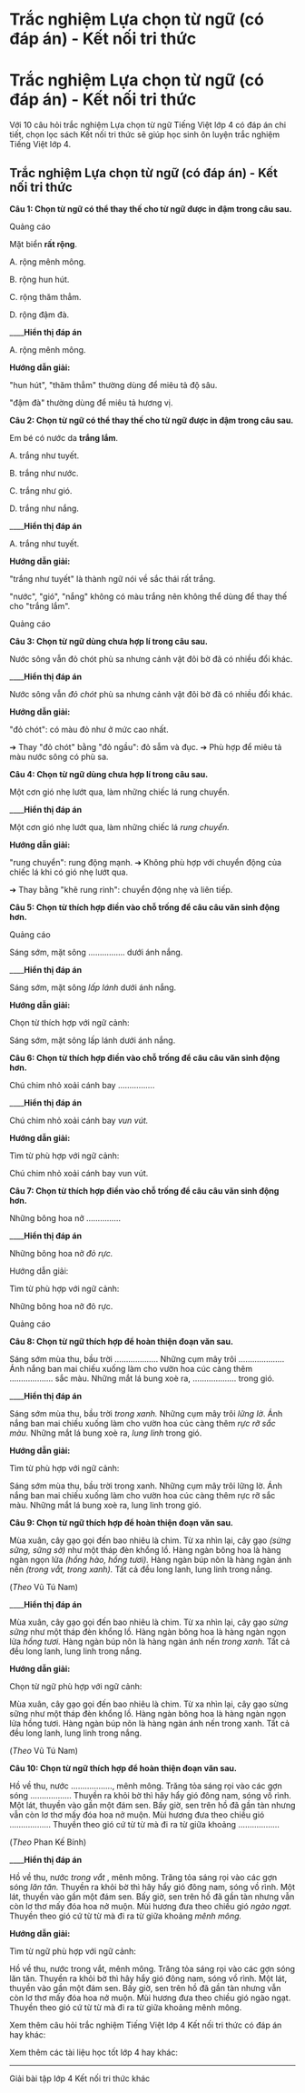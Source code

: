 # Trắc nghiệm Lựa chọn từ ngữ (có đáp án) - Kết nối tri thức

# Trắc nghiệm Lựa chọn từ ngữ (có đáp án) - Kết nối tri thức

Với 10 câu hỏi trắc nghiệm Lựa chọn từ ngữ Tiếng Việt lớp 4 có đáp án chi tiết, chọn lọc sách Kết nối tri thức sẽ giúp học sinh ôn luyện trắc nghiệm Tiếng Việt lớp 4.

## Trắc nghiệm Lựa chọn từ ngữ (có đáp án) - Kết nối tri thức

**Câu 1: Chọn từ ngữ có thể thay thế cho từ ngữ được in đậm trong câu sau.**

Quảng cáo

Mặt biển **rất rộng**.

A. rộng mênh mông.

B. rộng hun hút.

C. rộng thăm thẳm.

D. rộng đậm đà.

____**Hiển thị đáp án**

A. rộng mênh mông.

**Hướng dẫn giải:**

"hun hút", "thăm thẳm" thường dùng để miêu tả độ sâu.

"đậm đà" thường dùng để miêu tả hương vị.

**Câu 2: Chọn từ ngữ có thể thay thế cho từ ngữ được in đậm trong câu sau.**

Em bé có nước da **trắng lắm**.

A. trắng như tuyết.

B. trắng như nước.

C. trắng như gió.

D. trắng như nắng.

____**Hiển thị đáp án**

A. trắng như tuyết.

**Hướng dẫn giải:**

"trắng như tuyết" là thành ngữ nói về sắc thái rất trắng.

"nước", "gió", "nắng" không có màu trắng nên không thể dùng để thay thế cho "trắng lắm".

Quảng cáo

**Câu 3: Chọn từ ngữ dùng chưa hợp lí trong câu sau.**

Nước sông vẫn đỏ chót phù sa nhưng cảnh vật đôi bờ đã có nhiều đổi khác.

____**Hiển thị đáp án**

Nước sông vẫn  _đỏ chót_ phù sa nhưng cảnh vật đôi bờ đã có nhiều đổi khác.

**Hướng dẫn giải:**

"đỏ chót": có màu đỏ như ở mức cao nhất.

➔ Thay "đỏ chót" bằng "đỏ ngầu": đỏ sẫm và đục. ➔ Phù hợp để miêu tả màu nước sông có phù sa.

**Câu 4: Chọn từ ngữ dùng chưa hợp lí trong câu sau.**

Một cơn gió nhẹ lướt qua, làm những chiếc lá rung chuyển.

____**Hiển thị đáp án**

Một cơn gió nhẹ lướt qua, làm những chiếc lá  _rung chuyển._

**Hướng dẫn giải:**

"rung chuyển": rung động mạnh. ➔ Không phù hợp với chuyển động của chiếc lá khi có gió nhẹ lướt qua.

➔ Thay bằng "khẽ rung rinh": chuyển động nhẹ và liên tiếp.

**Câu 5: Chọn từ thích hợp điền vào chỗ trống để câu câu văn sinh động hơn.**

Quảng cáo

Sáng sớm, mặt sông ……………. dưới ánh nắng.

____**Hiển thị đáp án**

Sáng sớm, mặt sông _lấp lánh_ dưới ánh nắng.

**Hướng dẫn giải:**

Chọn từ thích hợp với ngữ cảnh: 

Sáng sớm, mặt sông lấp lánh dưới ánh nắng.

**Câu 6: Chọn từ thích hợp điền vào chỗ trống để câu câu văn sinh động hơn.**

Chú chim nhỏ xoải cánh bay ……………. 

____**Hiển thị đáp án**

Chú chim nhỏ xoải cánh bay  _vun vút._

**Hướng dẫn giải:**

Tìm từ phù hợp với ngữ cảnh: 

Chú chim nhỏ xoải cánh bay vun vút. 

**Câu 7: Chọn từ thích hợp điền vào chỗ trống để câu câu văn sinh động hơn.**

Những bông hoa nở ……………

____**Hiển thị đáp án**

Những bông hoa nở  _đỏ rực._

Hướng dẫn giải: 

Tìm từ phù hợp với ngữ cảnh: 

Những bông hoa nở đỏ rực.

Quảng cáo

**Câu 8: Chọn từ ngữ thích hợp để hoàn thiện đoạn văn sau.**

Sáng sớm mùa thu, bầu trời ………………. Những cụm mây trôi ……………….. Ánh nắng ban mai chiếu xuống làm cho vườn hoa cúc càng thêm ………………. sắc màu. Những mắt lá bung xoè ra, ………………. trong gió.

____**Hiển thị đáp án**

Sáng sớm mùa thu, bầu trời _trong xanh._ Những cụm mây trôi _lững lờ_. Ánh nắng ban mai chiếu xuống làm cho vườn hoa cúc càng thêm _rực rỡ sắc màu._ Những mắt lá bung xoè ra, _lung linh_ trong gió.

**Hướng dẫn giải:**

Tìm từ phù hợp với ngữ cảnh: 

Sáng sớm mùa thu, bầu trời trong xanh. Những cụm mây trôi lững lờ. Ánh nắng ban mai chiếu xuống làm cho vườn hoa cúc càng thêm rực rỡ sắc màu. Những mắt lá bung xoè ra, lung linh trong gió.

**Câu 9: Chọn từ ngữ thích hợp để hoàn thiện đoạn văn sau.**

Mùa xuân, cây gạo gọi đến bao nhiêu là chim. Từ xa nhìn lại, cây gạo  _(sừng sững, sững sờ)_ như một tháp đèn khổng lồ. Hàng ngàn bông hoa là hàng ngàn ngọn lửa  _(hồng hào, hồng tươi)._ Hàng ngàn búp nõn là hàng ngàn ánh nến  _(trong vắt, trong xanh)._ Tất cả đều long lanh, lung linh trong nắng.

(_Theo_ Vũ Tú Nam)

____**Hiển thị đáp án**

Mùa xuân, cây gạo gọi đến bao nhiêu là chim. Từ xa nhìn lại, cây gạo _sừng sững_ như một tháp đèn khổng lồ. Hàng ngàn bông hoa là hàng ngàn ngọn lửa _hồng tươi._ Hàng ngàn búp nõn là hàng ngàn ánh nến _trong xanh._ Tất cả đều long lanh, lung linh trong nắng.

**Hướng dẫn giải:**

Chọn từ ngữ phù hợp với ngữ cảnh: 

Mùa xuân, cây gạo gọi đến bao nhiêu là chim. Từ xa nhìn lại, cây gạo sừng sững như một tháp đèn khổng lồ. Hàng ngàn bông hoa là hàng ngàn ngọn lửa hồng tươi. Hàng ngàn búp nõn là hàng ngàn ánh nến trong xanh. Tất cả đều long lanh, lung linh trong nắng.

(_Theo_ Vũ Tú Nam)

**Câu 10: Chọn từ ngữ thích hợp để hoàn thiện đoạn văn sau.**

Hồ về thu, nước ………………, mênh mông. Trăng tỏa sáng rọi vào các gợn sóng ……………… Thuyền ra khỏi bờ thì hây hẩy gió đông nam, sóng vồ rình. Một lát, thuyền vào gần một đám sen. Bấy giờ, sen trên hồ đã gần tàn nhưng vẫn còn lơ thơ mấy đóa hoa nở muộn. Mùi hương đưa theo chiều gió ……………… Thuyền theo gió cứ từ từ mà đi ra từ giữa khoảng ………………

(_Theo_ Phan Kế Bính)

____**Hiển thị đáp án**

Hồ về thu, nước _trong vắt_ , mênh mông. Trăng tỏa sáng rọi vào các gợn sóng _lăn tăn._ Thuyền ra khỏi bờ thì hây hẩy gió đông nam, sóng vồ rình. Một lát, thuyền vào gần một đám sen. Bấy giờ, sen trên hồ đã gần tàn nhưng vẫn còn lơ thơ mấy đóa hoa nở muộn. Mùi hương đưa theo chiều gió _ngào ngạt._ Thuyền theo gió cứ từ từ mà đi ra từ giữa khoảng _mênh mông._

**Hướng dẫn giải:**

Tìm từ ngữ phù hợp với ngữ cảnh: 

Hồ về thu, nước trong vắt, mênh mông. Trăng tỏa sáng rọi vào các gợn sóng lăn tăn. Thuyền ra khỏi bờ thì hây hẩy gió đông nam, sóng vồ rình. Một lát, thuyền vào gần một đám sen. Bấy giờ, sen trên hồ đã gần tàn nhưng vẫn còn lơ thơ mấy đóa hoa nở muộn. Mùi hương đưa theo chiều gió ngào ngạt. Thuyền theo gió cứ từ từ mà đi ra từ giữa khoảng mênh mông.

Xem thêm câu hỏi trắc nghiệm Tiếng Việt lớp 4 Kết nối tri thức có đáp án hay khác:

Xem thêm các tài liệu học tốt lớp 4 hay khác:

* * *

Giải bài tập lớp 4 Kết nối tri thức khác
